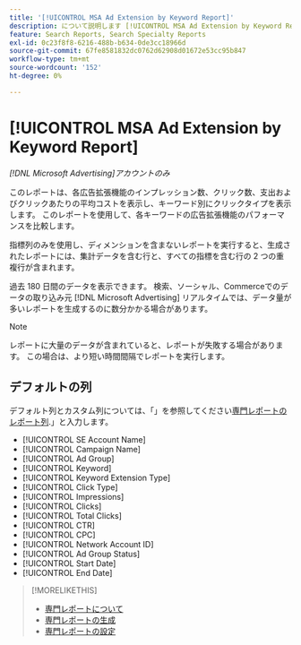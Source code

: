 ```yaml
---
title: '[!UICONTROL MSA Ad Extension by Keyword Report]'
description: について説明します [!UICONTROL MSA Ad Extension by Keyword Report].
feature: Search Reports, Search Specialty Reports
exl-id: 0c23f8f8-6216-488b-b634-0de3cc18966d
source-git-commit: 67fe8581832dc0762d62908d01672e53cc95b847
workflow-type: tm+mt
source-wordcount: '152'
ht-degree: 0%

---
```


# [!UICONTROL MSA Ad Extension by Keyword Report]

*[!DNL Microsoft Advertising]アカウントのみ*

このレポートは、各広告拡張機能のインプレッション数、クリック数、支出およびクリックあたりの平均コストを表示し、キーワード別にクリックタイプを表示します。 このレポートを使用して、各キーワードの広告拡張機能のパフォーマンスを比較します。

指標列のみを使用し、ディメンションを含まないレポートを実行すると、生成されたレポートには、集計データを含む行と、すべての指標を含む行の 2 つの重複行が含まれます。<!-- all metrics? -->

過去 180 日間のデータを表示できます。 検索、ソーシャル、Commerceでのデータの取り込み元 [!DNL Microsoft Advertising] リアルタイムでは、データ量が多いレポートを生成するのに数分かかる場合があります。

>[!NOTE]
>
>レポートに大量のデータが含まれていると、レポートが失敗する場合があります。 この場合は、より短い時間間隔でレポートを実行します。

## デフォルトの列

デフォルト列とカスタム列については、「」を参照してください[専門レポートのレポート列](specialty-report-columns.md).」と入力します。

* [!UICONTROL SE Account Name]
* [!UICONTROL Campaign Name]
* [!UICONTROL Ad Group]
* [!UICONTROL Keyword]
* [!UICONTROL Keyword Extension Type]
* [!UICONTROL Click Type]
* [!UICONTROL Impressions]
* [!UICONTROL Clicks]
* [!UICONTROL Total Clicks]
* [!UICONTROL CTR]
* [!UICONTROL CPC]
* [!UICONTROL Network Account ID]
* [!UICONTROL Ad Group Status]
* [!UICONTROL Start Date]
* [!UICONTROL End Date]

>[!MORELIKETHIS]
>
>* [専門レポートについて](specialty-report-about.md)
>* [専門レポートの生成](specialty-report-generate.md)
>* [専門レポートの設定](specialty-report-settings.md)
